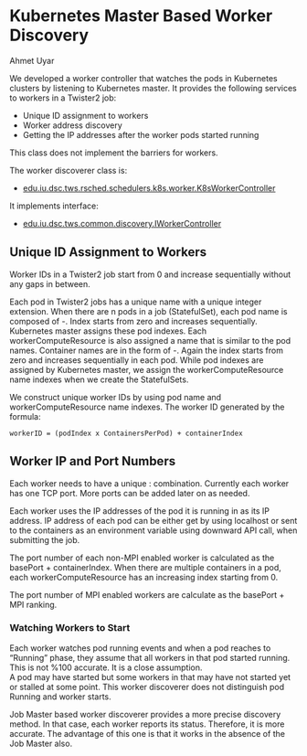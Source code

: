 # Kubernetes Master Based Worker Discovery
Ahmet Uyar

We developed a worker controller that watches the pods in Kubernetes clusters by listening to 
Kubernetes master. It provides the following services to workers in a Twister2 job: 
* Unique ID assignment to workers
* Worker address discovery 
* Getting the IP addresses after the worker pods started running

This class does not implement the barriers for workers.

The worker discoverer class is: 
* [edu.iu.dsc.tws.rsched.schedulers.k8s.worker.K8sWorkerController](../../../../twister2/resource-scheduler/src/java/edu/iu/dsc/tws/rsched/schedulers/k8s/worker/K8sWorkerController.java)

It implements interface: 
* [edu.iu.dsc.tws.common.discovery.IWorkerController](../../../twister2/common/src/java/edu/iu/dsc/tws/common/discovery/IWorkerDiscoverer.java)

## Unique ID Assignment to Workers 
Worker IDs in a Twister2 job start from 0 and increase sequentially without any gaps in between. 

Each pod in Twister2 jobs has a unique name with a unique integer extension. 
When there are n pods in a job (StatefulSet), each pod name is composed of <jobname>-<index>. 
Index starts from zero and increases sequentially. Kubernetes master assigns these pod indexes.
Each workerComputeResource is also assigned a name that is similar to the pod names. 
Container names are in the form of <twister2-workerComputeResource>-<index>. 
Again the index starts from zero and increases sequentially in each pod. 
While pod indexes are assigned by Kubernetes master, we assign the workerComputeResource name indexes 
when we create the StatefulSets. 
 
We construct unique worker IDs by using pod name and workerComputeResource name indexes. 
The worker ID generated by the formula: 

    workerID = (podIndex x ContainersPerPod) + containerIndex
    
## Worker IP and Port Numbers
Each worker needs to have a unique <IP>:<Port> combination. Currently each worker has one TCP port. 
More ports can be added later on as needed. 

Each worker uses the IP addresses of the pod it is running in as its IP address. 
IP address of each pod can be either get by using localhost or 
sent to the containers as an environment variable using downward API call, 
when submitting the job. 

The port number of each non-MPI enabled worker is calculated as the basePort + containerIndex. 
When there are multiple containers in a pod, each workerComputeResource has an increasing index starting from 0. 

The port number of MPI enabled workers are calculate as the basePort + MPI ranking. 

### Watching Workers to Start
Each worker watches pod running events and when a pod reaches to “Running” phase, 
they assume that all workers in that pod started running. 
This is not %100 accurate. It is a close assumption.  
A pod may have started but some workers in that may have not started yet or stalled at some point.
This worker discoverer does not distinguish pod Running and worker starts.
 
Job Master based worker discoverer provides a more precise discovery method. 
In that case, each worker reports its status. Therefore, it is more accurate. 
The advantage of this one is that it works in the absence of the Job Master also.  
